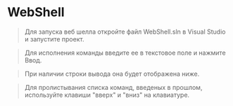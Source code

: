 # WebShell

> Для запуска веб шелла откройте файл WebShell.sln в Visual Studio и запустите проект. 

> Для исполнения команды введите ее в текстовое поле и нажмите Ввод.

> При наличии строки вывода она будет отображена ниже.

> Для пролистывания списка команд, введеных в прошлом, используйте клавиши "вверх" и "вниз" на клавиатуре.
